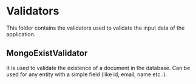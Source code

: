 # Validators

This folder contains the validators used to validate the input data of the application.

## MongoExistValidator

It is used to validate the existence of a document in the database. Can be used for any entity with a simple field (like id, email, name etc..).
